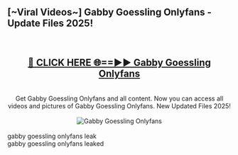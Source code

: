 <h2>[~Viral Videos~] Gabby Goessling Onlyfans - Update Files 2025!</h2>
<br>
<div align="center">
<h2><a href="https://betterlinks.top/A2PfLJ" rel="nofollow">🔴 CLICK HERE 🌐==►► Gabby Goessling Onlyfans</a></h2>
<br>
Get Gabby Goessling Onlyfans and all content. Now you can access all videos and pictures of Gabby Goessling Onlyfans. New Updated Files 2025!
<br>
<br>
<a href="https://betterlinks.top/A2PfLJ" rel="nofollow" data-target="animated-image.originalLink"><img src="https://i.ibb.co.com/WyWwxjT/player-gif2.gif" alt="Gabby Goessling Onlyfans" style="max-width: 100%; display: inline-block;" data-target="animated-image.originalImage"></a>
</div>
<br>
gabby goessling onlyfans leak<br>
gabby goessling onlyfans leaked